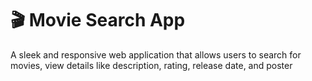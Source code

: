 # 🎬 Movie Search App

A sleek and responsive web application that allows users to search for movies, view details like description, rating, release date, and poster
